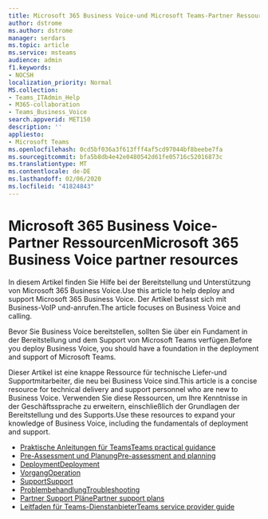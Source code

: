 ```yaml
---
title: Microsoft 365 Business Voice-und Microsoft Teams-Partner Ressourcen
author: dstrome
ms.author: dstrome
manager: serdars
ms.topic: article
ms.service: msteams
audience: admin
f1.keywords:
- NOCSH
localization_priority: Normal
MS.collection:
- Teams_ITAdmin_Help
- M365-collaboration
- Teams_Business_Voice
search.appverid: MET150
description: ''
appliesto:
- Microsoft Teams
ms.openlocfilehash: 0cd5bf036a3f613fff4af5cd97044bf8beebe7fa
ms.sourcegitcommit: bfa5b8db4e42e0480542d61fe05716c52016873c
ms.translationtype: MT
ms.contentlocale: de-DE
ms.lasthandoff: 02/06/2020
ms.locfileid: "41824843"
---
```

# <a name="microsoft-365-business-voice-partner-resources"></a><span data-ttu-id="b8de2-102">Microsoft 365 Business Voice-Partner Ressourcen</span><span class="sxs-lookup"><span data-stu-id="b8de2-102">Microsoft 365 Business Voice partner resources</span></span>

<span data-ttu-id="b8de2-103">In diesem Artikel finden Sie Hilfe bei der Bereitstellung und Unterstützung von Microsoft 365 Business Voice.</span><span class="sxs-lookup"><span data-stu-id="b8de2-103">Use this article to help deploy and support Microsoft 365 Business Voice.</span></span> <span data-ttu-id="b8de2-104">Der Artikel befasst sich mit Business-VoIP und-anrufen.</span><span class="sxs-lookup"><span data-stu-id="b8de2-104">The article focuses on Business Voice and calling.</span></span>

<span data-ttu-id="b8de2-105">Bevor Sie Business Voice bereitstellen, sollten Sie über ein Fundament in der Bereitstellung und dem Support von Microsoft Teams verfügen.</span><span class="sxs-lookup"><span data-stu-id="b8de2-105">Before you deploy Business Voice, you should have a foundation in the deployment and support of Microsoft Teams.</span></span>

<span data-ttu-id="b8de2-106">Dieser Artikel ist eine knappe Ressource für technische Liefer-und Supportmitarbeiter, die neu bei Business Voice sind.</span><span class="sxs-lookup"><span data-stu-id="b8de2-106">This article is a concise resource for technical delivery and support personnel who are new to Business Voice.</span></span> <span data-ttu-id="b8de2-107">Verwenden Sie diese Ressourcen, um Ihre Kenntnisse in der Geschäftssprache zu erweitern, einschließlich der Grundlagen der Bereitstellung und des Supports.</span><span class="sxs-lookup"><span data-stu-id="b8de2-107">Use these resources to expand your knowledge of Business Voice, including the fundamentals of deployment and support.</span></span>

- [<span data-ttu-id="b8de2-108">Praktische Anleitungen für Teams</span><span class="sxs-lookup"><span data-stu-id="b8de2-108">Teams practical guidance</span></span>](../cloud-voice-landing-page.md)
- [<span data-ttu-id="b8de2-109">Pre-Assessment und Planung</span><span class="sxs-lookup"><span data-stu-id="b8de2-109">Pre-assessment and planning</span></span>](../3-envision-evaluate-my-environment.md)
- [<span data-ttu-id="b8de2-110">Deployment</span><span class="sxs-lookup"><span data-stu-id="b8de2-110">Deployment</span></span>](../3-onboard-deploy-my-service.md)
- [<span data-ttu-id="b8de2-111">Vorgang</span><span class="sxs-lookup"><span data-stu-id="b8de2-111">Operation</span></span>](../1-drive-value-operate-my-service.md)
- [<span data-ttu-id="b8de2-112">Support</span><span class="sxs-lookup"><span data-stu-id="b8de2-112">Support</span></span>](../envision-planning-for-service-management-and-quality-complete-guide.md#plan-for-service-management)
- [<span data-ttu-id="b8de2-113">Problembehandlung</span><span class="sxs-lookup"><span data-stu-id="b8de2-113">Troubleshooting</span></span>](../connectivity-issues.md)
- [<span data-ttu-id="b8de2-114">Partner Support Pläne</span><span class="sxs-lookup"><span data-stu-id="b8de2-114">Partner support plans</span></span>](https://partner.microsoft.com/support/partnersupport)
- [<span data-ttu-id="b8de2-115">Leitfaden für Teams-Dienstanbieter</span><span class="sxs-lookup"><span data-stu-id="b8de2-115">Teams service provider guide</span></span>](https://aka.ms/teamsserviceproviderguide)
